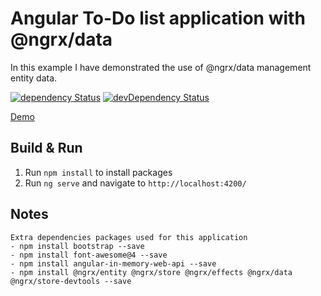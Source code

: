 # Angular To-Do list application with @ngrx/data
In this example I have demonstrated the use of @ngrx/data management entity data.

[![dependency Status](https://david-dm.org/ashfaqch/ng-app-with-ngrx-data.svg)](https://david-dm.org/ashfaqch/ng-app-with-ngrx-data#info=dependencies)
[![devDependency Status](https://david-dm.org/ashfaqch/ng-app-with-ngrx-data/dev-status.svg)](https://david-dm.org/ashfaqch/ng-app-with-ngrx-data#info=devDependencies)

[Demo](https://stackblitz.com/github/ashfaqch/ng-app-with-ngrx-data)

## Build & Run
1. Run `npm install` to install packages
2. Run `ng serve` and navigate to `http://localhost:4200/`

## Notes
    Extra dependencies packages used for this application
    - npm install bootstrap --save
    - npm install font-awesome@4 --save
    - npm install angular-in-memory-web-api --save
    - npm install @ngrx/entity @ngrx/store @ngrx/effects @ngrx/data @ngrx/store-devtools --save
